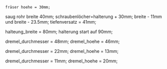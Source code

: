     fräser hoehe = 30mm;
saug rohr breite 40mm;
schraubenlöcher=halterung + 30mm;
breite - 11mm und breite - 23.5mm;
tiefenversatz = 41mm;

halteung_breite = 80mm;
halterung start auf 90mm;

dremel_durchmesser = 48mm;
dremel_hoehe = 46mm;

dremel_durchmesser = 22mm;
dremel_hoehe = 13mm;

dremel_durchmesser = 11mm;
dremel_hoehe = 20mm;


